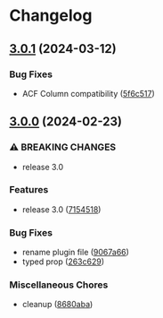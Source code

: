 # Changelog

## [3.0.1](https://github.com/nlemoine/acf-country/compare/v3.0.0...v3.0.1) (2024-03-12)


### Bug Fixes

* ACF Column compatibility ([5f6c517](https://github.com/nlemoine/acf-country/commit/5f6c5170145103e4d0e03462251bec153f84dc13))

## [3.0.0](https://github.com/nlemoine/acf-country/compare/2.1.0...v3.0.0) (2024-02-23)


### ⚠ BREAKING CHANGES

* release 3.0

### Features

* release 3.0 ([7154518](https://github.com/nlemoine/acf-country/commit/715451866a0294f9f418c72790b9b192155c9382))


### Bug Fixes

* rename plugin file ([9067a66](https://github.com/nlemoine/acf-country/commit/9067a66859e4889e6a8fb6c749a984a899daba63))
* typed prop ([263c629](https://github.com/nlemoine/acf-country/commit/263c629f50251bb99ea624a883a2a0a6d6806f9b))


### Miscellaneous Chores

* cleanup ([8680aba](https://github.com/nlemoine/acf-country/commit/8680aba85a1ed433449bd3634d844dda39a77152))
